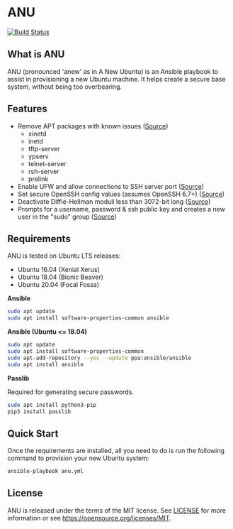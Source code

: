 # ANU

[![Build Status](https://travis-ci.com/MitchellCash/ansible-anu.svg?branch=master)](https://travis-ci.com/MitchellCash/ansible-anu)

## What is ANU

ANU (pronounced 'anew' as in A New Ubuntu) is an Ansible playbook to assist in
provisioning a new Ubuntu machine. It helps create a secure base system, without
being too overbearing.

## Features

* Remove APT packages with known issues ([Source](https://github.com/dev-sec/ansible-os-hardening#packages))
  * xinetd
  * inetd
  * tftp-server
  * ypserv
  * telnet-server
  * rsh-server
  * prelink
* Enable UFW and allow connections to SSH server port ([Source](https://www.digitalocean.com/community/tutorials/initial-server-setup-with-ubuntu-16-04#step-seven-%E2%80%94-set-up-a-basic-firewall))
* Set secure OpenSSH config values (assumes OpenSSH 6.7+) ([Source](https://infosec.mozilla.org/guidelines/openssh.html#modern-openssh-67))
* Deactivate Diffie-Hellman moduli less than 3072-bit long ([Source](https://infosec.mozilla.org/guidelines/openssh.html#modern-openssh-67))
* Prompts for a username, password & ssh public key and creates a new user in the "sudo" group ([Source](https://www.digitalocean.com/community/tutorials/initial-server-setup-with-ubuntu-16-04#step-three-%E2%80%94-root-privileges))

## Requirements

ANU is tested on Ubuntu LTS releases:

* Ubuntu 16.04 (Xenial Xerus)
* Ubuntu 18.04 (Bionic Beaver)
* Ubuntu 20.04 (Focal Fossa)

**Ansible**

```sh
sudo apt update
sudo apt install software-properties-common ansible
```

**Ansible (Ubuntu <= 18.04)**

```sh
sudo apt update
sudo apt install software-properties-common
sudo apt-add-repository --yes --update ppa:ansible/ansible
sudo apt install ansible
```

**Passlib**

Required for generating secure passwords.

```sh
sudo apt install python3-pip
pip3 install passlib
```

## Quick Start

Once the requirements are installed, all you need to do is run the following
command to provision your new Ubuntu system:

```sh
ansible-playbook anu.yml
```

## License

ANU is released under the terms of the MIT license. See [LICENSE](LICENSE) for more
information or see https://opensource.org/licenses/MIT.
